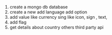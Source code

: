 1. create a mongo db database
2. create a new add language add option
3. add value like currency sing like icon, sign , text,
4. add flag
5. get details about country others third party api
